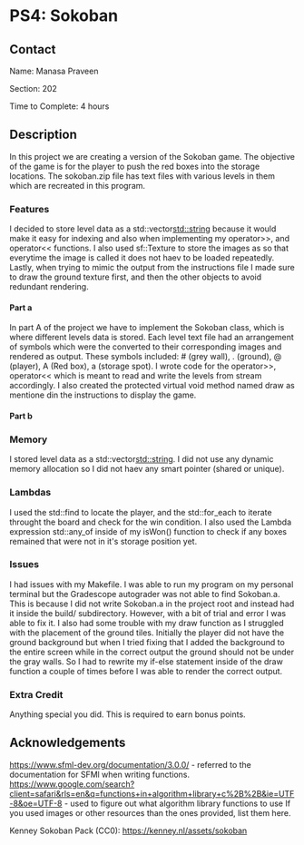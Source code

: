 # PS4: Sokoban

## Contact
Name: Manasa Praveen

Section: 202

Time to Complete: 4 hours


## Description
In this project we are creating a version of the Sokoban game. The objective of the game is for the player to push the red boxes into the storage locations. The sokoban.zip file has text files with various levels in them which are recreated in this program. 

### Features
I decided to store level data as a std::vector<std::string> because it would make it easy for indexing and also when implementing my operator>>, and operator<< functions.  I also used sf::Texture to store the images as so that everytime the image is called it does not haev to be loaded repeatedly.  Lastly, when trying to mimic the output from the instructions file I made sure to draw the ground texture first, and then the other objects to avoid redundant rendering. 

#### Part a
In part A of the project we have to implement the Sokoban class, which is where different levels data is stored. Each level text file had an arrangement of symbols which were the converted to their corresponding images and rendered as output. These symbols included: # (grey wall), . (ground), @ (player), A (Red box), a (storage spot).  I wrote code for the operator>>, operator<< which is meant to read and write the levels from stream accordingly.  I also created the protected virtual void method named draw as mentione din the instructions to display the game.

#### Part b

### Memory
I stored level data as a std::vector<std::string>. I did not use any dynamic memory allocation so I did not haev any smart pointer (shared or unique).

### Lambdas
I used the std::find to locate the player, and the std::for_each to iterate throught the board and check for the win condition. I also used the Lambda expression std::any_of inside of my isWon() function to check if any boxes remained that were not in it's storage position yet. 

### Issues
I had issues with my Makefile. I was able to run my program on my personal terminal but the Gradescope autograder was not able to find Sokoban.a. This is because I did not write Sokoban.a in the project root and instead had it inside the build/ subdirectory. However, with a bit of trial and error I was able to fix it.  I also had some trouble with my draw function as I struggled with the placement of the ground tiles. Initially the player did not have the ground background but when I tried fixing that I added the background to the entire screen while in the correct output the ground should not be under the gray walls. So I had to rewrite my if-else statement inside of the draw function a couple of times before I was able to render the correct output.

### Extra Credit
Anything special you did.  This is required to earn bonus points.


## Acknowledgements
https://www.sfml-dev.org/documentation/3.0.0/ - referred to the documentation for SFMl when writing functions.
https://www.google.com/search?client=safari&rls=en&q=functions+in+algorithm+library+c%2B%2B&ie=UTF-8&oe=UTF-8 - used to figure out what algorithm library functions to use
If you used images or other resources than the ones provided, list them here.

Kenney Sokoban Pack (CC0): https://kenney.nl/assets/sokoban
